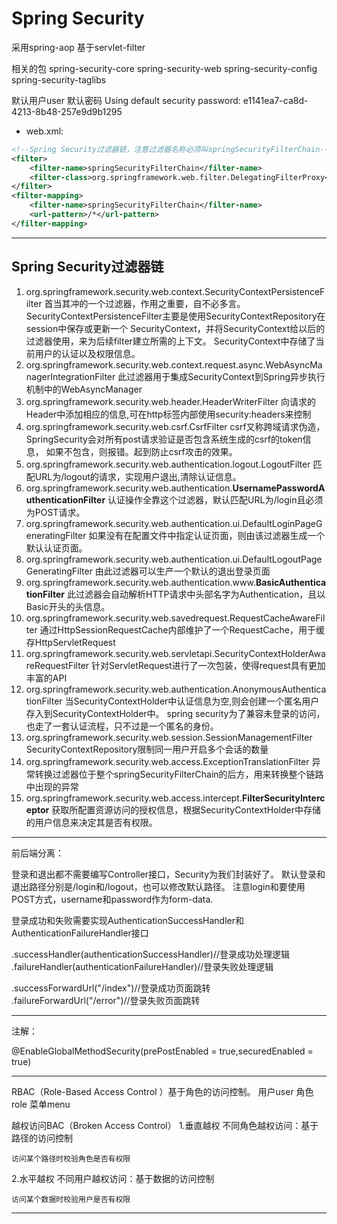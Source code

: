 

# Spring Security

采用spring-aop
基于servlet-filter

相关的包
spring-security-core
spring-security-web
spring-security-config
spring-security-taglibs

默认用户user
默认密码
Using default security password: e1141ea7-ca8d-4213-8b48-257e9d9b1295



- web.xml:
```xml
<!--Spring Security过滤器链，注意过滤器名称必须叫springSecurityFilterChain-->
<filter>
    <filter-name>springSecurityFilterChain</filter-name>
    <filter-class>org.springframework.web.filter.DelegatingFilterProxy</filter-class>
</filter>
<filter-mapping>
    <filter-name>springSecurityFilterChain</filter-name>
    <url-pattern>/*</url-pattern>
</filter-mapping>

```



---


## Spring Security过滤器链


1. org.springframework.security.web.context.SecurityContextPersistenceFilter
    首当其冲的一个过滤器，作用之重要，自不必多言。
    SecurityContextPersistenceFilter主要是使用SecurityContextRepository在session中保存或更新一个
    SecurityContext，并将SecurityContext给以后的过滤器使用，来为后续filter建立所需的上下文。
    SecurityContext中存储了当前用户的认证以及权限信息。
2. org.springframework.security.web.context.request.async.WebAsyncManagerIntegrationFilter
    此过滤器用于集成SecurityContext到Spring异步执行机制中的WebAsyncManager
3. org.springframework.security.web.header.HeaderWriterFilter
    向请求的Header中添加相应的信息,可在http标签内部使用security:headers来控制
4. org.springframework.security.web.csrf.CsrfFilter
    csrf又称跨域请求伪造，SpringSecurity会对所有post请求验证是否包含系统生成的csrf的token信息，
    如果不包含，则报错。起到防止csrf攻击的效果。
5. org.springframework.security.web.authentication.logout.LogoutFilter
    匹配URL为/logout的请求，实现用户退出,清除认证信息。
6. org.springframework.security.web.authentication.**UsernamePasswordAuthenticationFilter**
    认证操作全靠这个过滤器，默认匹配URL为/login且必须为POST请求。
7. org.springframework.security.web.authentication.ui.DefaultLoginPageGeneratingFilter
    如果没有在配置文件中指定认证页面，则由该过滤器生成一个默认认证页面。
8. org.springframework.security.web.authentication.ui.DefaultLogoutPageGeneratingFilter
    由此过滤器可以生产一个默认的退出登录页面
9. org.springframework.security.web.authentication.www.**BasicAuthenticationFilter**
    此过滤器会自动解析HTTP请求中头部名字为Authentication，且以Basic开头的头信息。
10. org.springframework.security.web.savedrequest.RequestCacheAwareFilter
    通过HttpSessionRequestCache内部维护了一个RequestCache，用于缓存HttpServletRequest
11. org.springframework.security.web.servletapi.SecurityContextHolderAwareRequestFilter
    针对ServletRequest进行了一次包装，使得request具有更加丰富的API
12. org.springframework.security.web.authentication.AnonymousAuthenticationFilter
    当SecurityContextHolder中认证信息为空,则会创建一个匿名用户存入到SecurityContextHolder中。
    spring security为了兼容未登录的访问，也走了一套认证流程，只不过是一个匿名的身份。
13. org.springframework.security.web.session.SessionManagementFilter
    SecurityContextRepository限制同一用户开启多个会话的数量
14. org.springframework.security.web.access.ExceptionTranslationFilter
    异常转换过滤器位于整个springSecurityFilterChain的后方，用来转换整个链路中出现的异常
15. org.springframework.security.web.access.intercept.**FilterSecurityInterceptor**
    获取所配置资源访问的授权信息，根据SecurityContextHolder中存储的用户信息来决定其是否有权限。

---




前后端分离：



登录和退出都不需要编写Controller接口，Security为我们封装好了。
默认登录和退出路径分别是/login和/logout，也可以修改默认路径。
注意login和要使用POST方式，username和password作为form-data.

登录成功和失败需要实现AuthenticationSuccessHandler和AuthenticationFailureHandler接口


.successHandler(authenticationSuccessHandler)//登录成功处理逻辑
.failureHandler(authenticationFailureHandler)//登录失败处理逻辑

.successForwardUrl("/index")//登录成功页面跳转
.failureForwardUrl("/error")//登录失败页面跳转


---

注解：

@EnableGlobalMethodSecurity(prePostEnabled = true,securedEnabled = true)






---

RBAC（Role-Based Access Control ）基于角色的访问控制。
用户user
角色role
菜单menu


越权访问BAC（Broken Access Control）
1.垂直越权
    不同角色越权访问：基于路径的访问控制

    访问某个路径时校验角色是否有权限

2.水平越权
    不同用户越权访问：基于数据的访问控制

    访问某个数据时校验用户是否有权限






---
